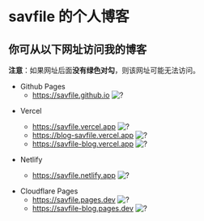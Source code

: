 # savfile 的个人博客

## 你可从以下网址访问我的博客

**注意**：如果网址后面**没有绿色对勾**，则该网址可能无法访问。

- Github Pages
    - https://savfile.github.io ![?](https://savfile.github.io/ok.svg)

<!--
- Gitlab Pages
    - https://savfile.gitlab.io ![?](https://savfile.gitlab.io/ok.svg)
-->

- Vercel
    - https://savfile.vercel.app ![?](https://savfile.vercel.app/ok.svg)
    - https://blog-savfile.vercel.app ![?](https://blog-savfile.vercel.app/ok.svg)
    - https://savfile-blog.vercel.app ![?](https://savfile-blog.vercel.app/ok.svg)

- Netlify
    - https://savfile.netlify.app ![?](https://savfile.netlify.app/ok.svg)

<!--
- Bitbucket Cloud
    - https://savfile.bitbucket.io ![?](https://savfile.bitbucket.io/ok.svg)
-->

-  Cloudflare Pages
    - https://savfile.pages.dev ![?](https://savfile.pages.dev/ok.svg)
    - https://savfile-blog.pages.dev ![?](https://savfile-blog.pages.dev/ok.svg)

<!--
- Gitee Pages
    - https://savfile.gitee.io ![?](https://savfile.gitee.io/ok.svg)
-->
